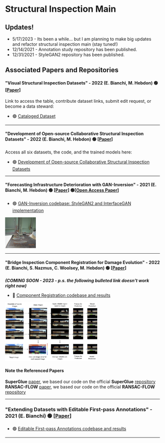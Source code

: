 # Structural Inspection Main

## Updates!
- 5/17/2023 - Its been a while... but I am planning to make big updates and refactor structural inspection main (stay tuned!)
- 12/14/2021 - Annotation study repository has been published. 
- 12/31/2021 - StyleGAN2 repository has been published. 

## Associated Papers and Repositories

####  "Visual Structural Inspection Datasets" - 2022 (E. Bianchi, M. Hebdon) :green_circle: \[[Paper](https://www.sciencedirect.com/science/article/abs/pii/S0926580522001728)\]
Link to access the table, contribute dataset links, submit edit request, or become a data steward:
- :green_circle: [Cataloged Dataset](cataloged_review/README.md)

---

####  "Development of Open-source Collaborative Structural Inspection Datasets" - 2022 (E. Bianchi, M. Hebdon) :green_circle: \[[Paper](https://ascelibrary.org/doi/10.1061/%28ASCE%29CP.1943-5487.0001045)\]
Access all six datasets, the code, and the trained models here:
- :green_circle: [Development of Open-source Collaborative Structural Inspection Datasets](Dev_open_source_datasets/README.md)

---

#### "Forecasting Infrastructure Deterioration with GAN-Inversion" - 2021 (E. Bianchi, M. Hebdon) :green_circle: \[[Paper](https://doi.org/10.1117/12.2595111)\] :green_circle:\[[Open Access Paper](/papers/SPIE_Proceedings_2021_Bianchi-ForecastingDeterioration.pdf)\]

- :green_circle: [GAN-Inversion codebase: StyleGAN2 and InterfaceGAN implementation](forecasting_deterioration/README.md)
<p align="left">
    <img src="/w_space_corrosion.gif"  | width=100/>
</p>

---

#### "Bridge Inspection Component Registration for Damage Evolution" - 2022 (E. Bianchi, S. Nazmus, C. Woolsey, M. Hebdon) :green_circle: \[[Paper](/Bridge_Inspection_Component_Registration_for_Damage_Evolution.pdf)\]
***(COMING SOON - 2023 - p.s. the following bulleted link doesn't work right now)***
- :red_circle: [Component Registration codebase and results](access/not_ready.png)

<p align="left">
    <img src="/access/workflow.png"  | width=300/>
</p>


#### Note the Referenced Papers
**SuperGlue** [paper](https://arxiv.org/abs/1911.11763), we based our code on the official **SuperGlue** [repository](https://github.com/magicleap/SuperGluePretrainedNetwork)\
**RANSAC-FLOW** [paper](https://arxiv.org/abs/2004.01526), we based our code on the official **RANSAC-FLOW** [repository](https://github.com/XiSHEN0220/RANSAC-Flow)

---
### "Extending Datasets with Editable First-pass Annotations" - 2021 (E. Bianchi) :green_circle: \[[Paper](/papers/Project_and_Report_Eric_Bianchi_2021.pdf)\]

- :green_circle: [Editable First-pass Annotations codebase and results](https://github.com/beric7/first_pass_annotations/)
---

